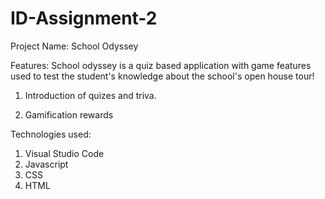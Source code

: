 # ID-Assignment-2

Project Name: School Odyssey

Features:
School odyssey is a quiz based application with game features used to test the student's knowledge about the school's open house tour!

1. Introduction of quizes and triva.

2. Gamification rewards

Technologies used:
1. Visual Studio Code
2. Javascript
3. CSS
4. HTML
